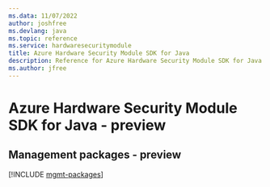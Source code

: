 ```yaml
---
ms.data: 11/07/2022
author: joshfree
ms.devlang: java
ms.topic: reference
ms.service: hardwaresecuritymodule
title: Azure Hardware Security Module SDK for Java
description: Reference for Azure Hardware Security Module SDK for Java
ms.author: jfree
---
```

# Azure Hardware Security Module SDK for Java - preview

## Management packages - preview
[!INCLUDE [mgmt-packages](hardware-security-module-mgmt-index.md)]